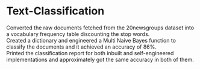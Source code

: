 # Text-Classification
Converted the raw documents fetched from the 20newsgroups dataset into a vocabulary frequency table discounting the stop words.
</br>
Created a dictionary and engineered a Multi Naive Bayes function to classify the documents and it achieved an accuracy of 86%.
</br>
Printed the classification report for both inbuilt and self-engineered implementations and approximately got the same accuracy in both of them.
